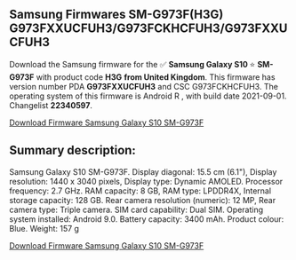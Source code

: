 <h2>Samsung Firmwares SM-G973F(H3G) G973FXXUCFUH3/G973FCKHCFUH3/G973FXXUCFUH3</h2>
Download the Samsung firmware for the ✅ <strong>Samsung Galaxy S10 </strong> ⭐ <strong>SM-G973F</strong> with product code <strong>H3G</strong> <strong> from United Kingdom</strong>. This firmware has version number PDA <strong>G973FXXUCFUH3</strong> and CSC G973FCKHCFUH3. The operating system of this firmware is Android R , with build date 2021-09-01. Changelist <strong>22340597</strong>.


[Download Firmware Samsung Galaxy S10 SM-G973F](https://samfirm.shop/samsung/firmware/451008)
<h2>Summary description:</h2>
<p>Samsung Galaxy S10 SM-G973F. Display diagonal: 15.5 cm (6.1"), Display resolution: 1440 x 3040 pixels, Display type: Dynamic AMOLED. Processor frequency: 2.7 GHz. RAM capacity: 8 GB, RAM type: LPDDR4X, Internal storage capacity: 128 GB. Rear camera resolution (numeric): 12 MP, Rear camera type: Triple camera. SIM card capability: Dual SIM. Operating system installed: Android 9.0. Battery capacity: 3400 mAh. Product colour: Blue. Weight: 157 g</p>


[Download Firmware Samsung Galaxy S10 SM-G973F](https://samfirm.shop/samsung/firmware/451008)
